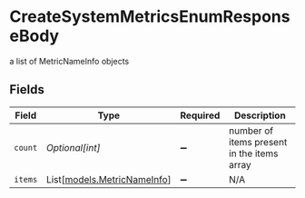 # CreateSystemMetricsEnumResponseBody

a list of MetricNameInfo objects


## Fields

| Field                                                      | Type                                                       | Required                                                   | Description                                                |
| ---------------------------------------------------------- | ---------------------------------------------------------- | ---------------------------------------------------------- | ---------------------------------------------------------- |
| `count`                                                    | *Optional[int]*                                            | :heavy_minus_sign:                                         | number of items present in the items array                 |
| `items`                                                    | List[[models.MetricNameInfo](../models/metricnameinfo.md)] | :heavy_minus_sign:                                         | N/A                                                        |